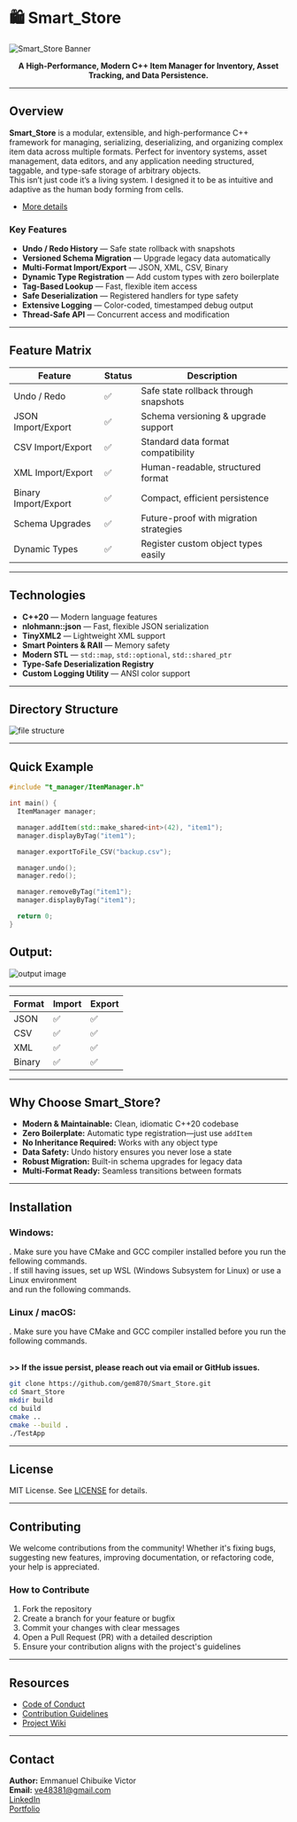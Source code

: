 
# 🛍️ Smart_Store

![Smart_Store Banner](assets/smartImage.png)

<p align="center">
  <b>A High-Performance, Modern C++ Item Manager for Inventory, Asset Tracking, and Data Persistence.</b>
</p>

---

## Overview

<b>Smart_Store</b> is a modular, extensible, and high-performance C++ framework for managing, serializing, deserializing, and organizing complex item data across multiple formats. Perfect for inventory systems, asset management, data editors, and any application needing structured, taggable, and type-safe storage of arbitrary objects.</br>
This isn’t just code it’s a living system. I designed it to be as intuitive and adaptive as the human body forming from cells.

- [More details](https://github.com/gem870/Smart_Store/wiki#project-summary)

### Key Features
- **Undo / Redo History** — Safe state rollback with snapshots
- **Versioned Schema Migration** — Upgrade legacy data automatically
- **Multi-Format Import/Export** — JSON, XML, CSV, Binary
- **Dynamic Type Registration** — Add custom types with zero boilerplate
- **Tag-Based Lookup** — Fast, flexible item access
- **Safe Deserialization** — Registered handlers for type safety
- **Extensive Logging** — Color-coded, timestamped debug output
- **Thread-Safe API** — Concurrent access and modification

---

## Feature Matrix

| Feature                | Status | Description                              |
|------------------------|--------|------------------------------------------|
| Undo / Redo            | ✅     | Safe state rollback through snapshots    |
| JSON Import/Export     | ✅     | Schema versioning & upgrade support      |
| CSV Import/Export      | ✅     | Standard data format compatibility       |
| XML Import/Export      | ✅     | Human-readable, structured format        |
| Binary Import/Export   | ✅     | Compact, efficient persistence           |
| Schema Upgrades        | ✅     | Future-proof with migration strategies   |
| Dynamic Types          | ✅     | Register custom object types easily      |

---

## Technologies

- **C++20** — Modern language features
- **nlohmann::json** — Fast, flexible JSON serialization
- **TinyXML2** — Lightweight XML support
- **Smart Pointers & RAII** — Memory safety
- **Modern STL** — `std::map`, `std::optional`, `std::shared_ptr`
- **Type-Safe Deserialization Registry**
- **Custom Logging Utility** — ANSI color support

---

## Directory Structure
![file structure](https://github.com/gem870/Smart_Store/blob/main/assets/file%20structure.PNG)

---

## Quick Example

```cpp
#include "t_manager/ItemManager.h"

int main() {
  ItemManager manager;

  manager.addItem(std::make_shared<int>(42), "item1");
  manager.displayByTag("item1");

  manager.exportToFile_CSV("backup.csv");

  manager.undo();
  manager.redo();

  manager.removeByTag("item1");
  manager.displayByTag("item1");

  return 0;
}
```
## Output:
![output image](assets/getstared2.PNG)

---

| Format | Import | Export |
|--------|--------|--------|
| JSON   | ✅     | ✅     |
| CSV    | ✅     | ✅     |
| XML    | ✅     | ✅     |
| Binary | ✅     | ✅     |

---

## Why Choose Smart_Store?

- **Modern & Maintainable:** Clean, idiomatic C++20 codebase
- **Zero Boilerplate:** Automatic type registration—just use `addItem`
- **No Inheritance Required:** Works with any object type
- **Data Safety:** Undo history ensures you never lose a state
- **Robust Migration:** Built-in schema upgrades for legacy data
- **Multi-Format Ready:** Seamless transitions between formats

---

## Installation

### Windows:
  . Make sure you have CMake and GCC compiler installed before you run the fellowing commands.</br>
  . If still having issues, set up WSL (Windows Subsystem for Linux) or use a Linux environment </br>
    and run the following commands.

### Linux / macOS:
  . Make sure you have CMake and GCC compiler installed before you run the following commands.</br></br>

  <b>>> If the issue persist, please reach out via email or GitHub issues.</b>

```bash
git clone https://github.com/gem870/Smart_Store.git
cd Smart_Store
mkdir build
cd build
cmake ..
cmake --build .
./TestApp
```

---

## License

MIT License. See [LICENSE](LICENSE) for details.

---

## Contributing

We welcome contributions from the community! Whether it's fixing bugs, suggesting new features, improving documentation, or refactoring code, your help is appreciated.

### How to Contribute

1. Fork the repository
2. Create a branch for your feature or bugfix
3. Commit your changes with clear messages
4. Open a Pull Request (PR) with a detailed description
5. Ensure your contribution aligns with the project's guidelines

---

## Resources

- [Code of Conduct](https://github.com/gem870/Smart_Store/blob/main/CODE_OF_CONDUCT.md)
- [Contribution Guidelines](https://github.com/gem870/Smart_Store/blob/main/CONTRIBUTING.md)
- [Project Wiki](https://github.com/gem870/Smart_Store/wiki)

---

## Contact

**Author:** Emmanuel Chibuike Victor  
**Email:** ve48381@gmail.com  
[LinkedIn](https://linkedin.com/in/chibuike-emmanuel-b8b29b269/)  
[Portfolio](https://emmanuelvictor-portfolio.vercel.app)




